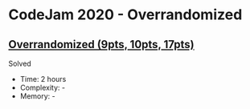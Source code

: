 # CodeJam 2020 - Overrandomized

## [Overrandomized (9pts, 10pts, 17pts)](https://codingcompetitions.withgoogle.com/codejam/round/000000000019fef4/00000000003179a1)

Solved

* Time: 2 hours
* Complexity: -
* Memory: -
